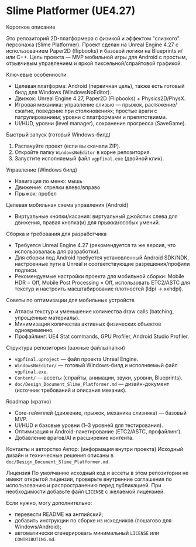 # Slime Platformer (UE4.27)
Короткое описание

Это репозиторий 2D-платформера с физикой и эффектом "слизкого" персонажа (Slime Platformer). Проект сделан на Unreal Engine 4.27 с использованием Paper2D (flipbooks) и базовой логики на Blueprints и/или C++. Цель проекта — MVP мобильной игры для Android с простым, отзывчивым управлением и яркой пиксельной/спрайтовой графикой.

Ключевые особенности
- Целевая платформа: Android (первичная цель), также есть готовый билд для Windows (WindowsNoEditor).
- Движок: Unreal Engine 4.27, Paper2D (Flipbooks) + Physics2D/PhysX.
- Игровая механика: управление слизью — прыжок, растяжение/сжатие, поведение при столкновениях; простые враги с патрулированием; уровни с платформами и препятствиями.
- UI/HUD, уровни (level manager), сохранение прогресса (SaveGame).

Быстрый запуск (готовый Windows-билд)
1. Распакуйте проект (если вы скачали ZIP).
2. Откройте папку `WindowsNoEditor` в корне репозитория.
3. Запустите исполняемый файл `vgpfinal.exe` (двойной клик).

Управление (Windows билд)
- Навигация по меню: мышь
- Движение: стрелки влево/вправо
- Прыжок: пробел

Целевая мобильная схема управления (Android)
- Виртуальные кнопки/касания: виртуальный джойстик слева для движения, правая кнопка(и) для прыжка/особых умений.

Сборка и требования для разработчика
- Требуется Unreal Engine 4.27 (рекомендуется та же версия, что использовалась для разработки).
- Для сборки под Android требуется установленный Android SDK/NDK, настроенные пути в Unreal и соответствующие разрешения/профили подписи.
- Рекомендуемые настройки проекта для мобильной сборки: Mobile HDR = Off, Mobile Post Processing = Off, использовать ETC2/ASTC для текстур и настроить масштабирование плотностей (ldpi → xxhdpi).

Советы по оптимизации для мобильных устройств
- Атласы текстур и уменьшение количества draw calls (batching, упрощённые материалы).
- Минимизация количества активных физических объектов одновременно.
- Профайлинг: UE4 Stat commands, GPU Profiler, Android Studio Profiler.

Структура репозитория (важные файлы/папки)
- `vgpfinal.uproject` — файл проекта Unreal Engine.
- `WindowsNoEditor/` — готовый Windows-билд и исполняемый файл `vgpfinal.exe`.
- `Content/` — ассеты (спрайты, анимации, звуки, уровни, Blueprints).
- `doc/Design_Document_Slime_Platformer.md` — дизайн-документ (источник требований и описания механик).

Roadmap (кратко)
- Core-геймплей (движение, прыжок, механика слизняка) — базовый MVP.
- UI/HUD и базовые уровни (1–3 уровней для тестирования).
- Оптимизация и Android-пакетирование (ETC2/ASTC, профайлинг).
- Добавление врагов/AI и расширение контента.

Контакты и авторство
Автор: (информация внутри проекта)
Исходный дизайн и техничесные решения описаны в `doc/Design_Document_Slime_Platformer.md`.

Лицензия
По умолчанию исходный код и ассеты в этом репозитории не имеют открытой лицензии, проверьте внутренние соглашения по использованию и распространению перед публикацией. При необходимости добавьте файл `LICENSE` с желаемой лицензией.

Если нужно, могу дополнительно:
- перевести README на английский;
- добавить инструкции по сборке из исходников (пошагово для Windows/Android);
- автоматически сгенерировать минимальный `LICENSE` или `CONTRIBUTING.md`.
